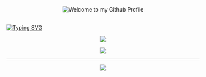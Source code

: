 <div align="center">
  <img src="https://github.com/BrunnerLivio/brunnerlivio/blob/master/images/welcome.png?raw=true" style="max-width: 100%;" alt="Welcome to my Github Profile" />
  <br />
  <br />

</div>
</div>


[![Typing SVG](https://readme-typing-svg.herokuapp.com/?color=A020F0size=35&center=true&vCenter=true&width=1000&lines=Hi,+I'm+GuiGui;I'm+20+Years+Old;I'm+From+Curitiba,+PR;I+Study+Software+Engineering;Welcome!:%29)](https://git.io/typing-svg)





<div align="center">

![](https://github-readme-streak-stats.herokuapp.com/?user=Alquieri&theme=transparent&hide_border=true)<br/>

<div align="center">
  
![](https://github-readme-stats.vercel.app/api/top-langs/?username=Alquieri&theme=shadow_blue&hide_border=true&include_all_commits=false&count_private=false&layout=compact)

</div>

---

<div align="center"> 
  
  [![](https://visitcount.itsvg.in/api?id=Alquieri&label=Profile%20Views&color=5icon=9&pretty=true)](https://visitcount.itsvg.in)

</div>
